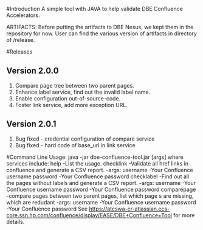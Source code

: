 #Introduction 
A simple tool with JAVA to help validate DBE Confluence Accelerators.

ARTIFACTS:
Before putting the artifacts to DBE Nesus, we kept them in the repository for now.
User can find the various version of artifacts in directory of /release.

#Releases
## Version 2.0.0
1. Compare page tree between two parent pages.
2. Enhance label service, find out the invalid label name.
3. Enable configuration out-of-source-code.
4. Foster link service, add more exception URL.

## Version 2.0.1
1. Bug fixed - credential configuration of compare service
2. Bug fixed - hard code of base_url in link service

#Command Line
Usage: java -jar dbe-confluence-tool.jar <services> [args]
where services include:
        help          -List the usage.
        checklink     -Validate all href links in confluence and generate a CSV
report.
          -args:
          username              -Your Confluence username
          password              -Your Confluence password
        checklabel    -Find out all the pages without labels and generate a CSV
report.
          -args:
          username              -Your Confluence username
          password              -Your Confluence password
        comparepage     -compare pages between two parent pages, list which page
s are missing, which are redudant
          -args:
          username              -Your Confluence username
          password              -Your Confluence password
See https://atcswa-cr-atlassian.ecs-core.ssn.hp.com/confluence/display/EASE/DBE+Confluence+Tool for more details.